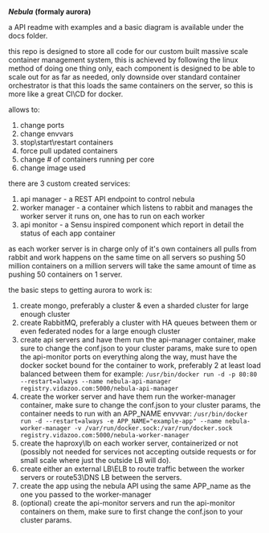 ***Nebula***
**(formaly aurora)**

a API readme with examples and a basic diagram is available under the docs folder.

this repo is designed to store all code for our custom built massive scale container management system, this is achieved by following the linux method of doing one thing only, each component is designed to be able to scale out for as far as needed, only downside over standard container orchestrator is that this loads the same containers on the server, so this is more like a great CI\CD for docker.

allows to:
1. change ports
2. change envvars
3. stop\start\restart containers
4. force pull updated containers
5. change # of containers running per core
6. change image used

there are 3 custom created services:
1. api manager - a REST API endpoint to control nebula
2. worker manager - a container which listens to rabbit and manages the worker server it runs on, one has to run on each worker
3. api monitor - a Sensu inspired component which report in detail the status of each app container  

as each worker server is in charge only of it's own containers all pulls from rabbit and work happens on the same time on all servers so pushing 50 million containers on a million servers will take the same amount of time as pushing 50 containers on 1 server.

the basic steps to getting aurora to work is:
1. create mongo, preferably a cluster & even a sharded cluster for large enough cluster
2. create RabbitMQ, preferably a cluster with HA queues between them or even federated nodes for a large enough cluster
3. create api servers and have them run the api-manager container, make sure to change the conf.json to your cluster params, make sure to open the api-monitor ports on everything along the way, must have the docker socket bound for the container to work, preferably 2 at least load balanced between them for example:
 `/usr/bin/docker run -d -p 80:80 --restart=always --name nebula-api-manager registry.vidazoo.com:5000/nebula-api-manager`
4. create the worker server and have them run the worker-manager container, make sure to change the conf.json to your cluster params,  the container needs to run with an APP_NAME envvvar:
 `/usr/bin/docker run -d --restart=always -e APP_NAME="example-app" --name nebula-worker-manager -v /var/run/docker.sock:/var/run/docker.sock registry.vidazoo.com:5000/nebula-worker-manager`
5. create the haproxy\lb on each worker server, containerized or not (possibly not needed for services not accepting outside requests or for small scale where just the outside LB will do).
6. create either an external LB\ELB to route traffic between the worker servers or route53\DNS LB between the servers.
7. create the app using the nebula API using the same APP_name as the one you passed to the worker-manager
8. (optional) create the api-monitor servers and run the api-monitor containers on them, make sure to first change the conf.json to your cluster params.